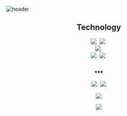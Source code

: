 ![header](https://capsule-render.vercel.app/api?type=soft&color=timeAuto&height=170&section=header&text=SangjunCha%20Github&fontColor=090707&fontAlignX=45&fontAlignY=65&fontSize=80)

<h2 align="center">Technology</h2>
<p align="center">
  <img src="https://img.shields.io/badge/-Python-brightgreen"/>&nbsp
  <img src="https://img.shields.io/badge/-Django-green"/>&nbsp
  <br>
  <img src="https://img.shields.io/badge/-PostgreDB-blue"/>&nbsp
  <br>
  <img src="https://img.shields.io/badge/-AWS-black"/>&nbsp
  <img src="https://img.shields.io/badge/-Git-black"/>&nbsp
</p>

<h3 align="center">•••</h3>

<p align="center">
  <a href="https://sangjuncha-dev.github.io/"><img src="https://img.shields.io/badge/Tech%20Blog-262626?style=flat-square&logo=D-Wave Systems&logoColor=white&link=https://sangjuncha-dev.github.io"/></a>&nbsp
  <a href="mailto:sangjuncha.dev@gmail.com"><img src="https://img.shields.io/badge/Gmail-d14836?style=flat-square&logo=Gmail&logoColor=white&link=mailtosangjuncha.dev@gmail.com"/></a>
</p>

<!--
[![Anurag's github stats](https://github-readme-stats.vercel.app/api?username=sangjuncha-dev&show_icons=true&theme=dark)](https://github.com/sangjuncha-dev/github-readme-stats)
-->

<p align="center">
  <a href="https://github.com/sangjuncha-dev/github-readme-stats">
  <img src="https://github-readme-stats.vercel.app/api?username=sangjuncha-dev&show_icons=true&theme=dark"/>
  </a>
</p>

<p align="center">
  <img src="https://github-readme-stats.vercel.app/api/top-langs/?username=sangjuncha-dev&langs_count=10&layout=compact&theme=dark"/>
</p>

<!--
<p align="center">
  <iframe src="https://skyline.github.com/sangjuncha-dev/2022">
      <p>현재 사용 중인 브라우저는 iframe 요소를 지원하지 않습니다!</p>
  </iframe>
</p>
-->
